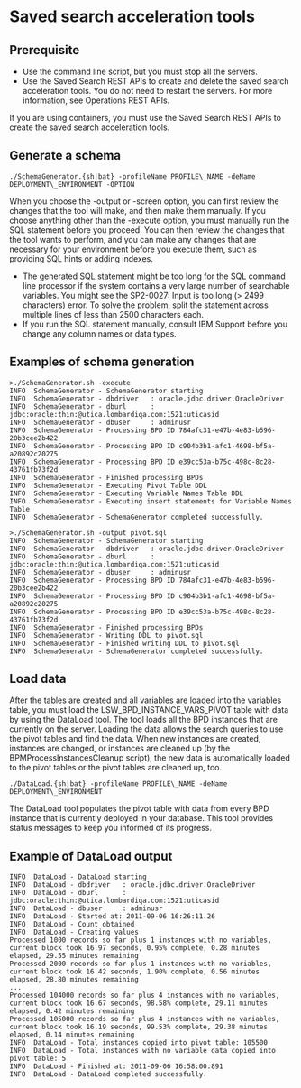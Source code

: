 # Saved search acceleration tools

## Prerequisite

- Use the command line script, but you must stop all the servers.
- Use the Saved Search REST APIs to create and delete the saved search acceleration tools. You do
not need to restart the servers. For more information, see Operations REST APIs.

If you are using containers, you must use the Saved Search REST APIs to create the saved search
acceleration tools.

## Generate a schema

```
./SchemaGenerator.{sh|bat} -profileName PROFILE\_NAME -deName DEPLOYMENT\_ENVIRONMENT -OPTION
```

When you choose the -output or -screen option,
you can first review the changes that the tool will make, and then
make them manually. If you choose anything other than the -execute option,
you must manually run the SQL statement before you proceed. You can
then review the changes that the tool wants to perform, and you can
make any changes that are necessary for your environment before you
execute them, such as providing SQL hints or adding indexes.

- The generated SQL statement might be too long for the SQL command
line processor if the system contains a very large number of searchable
variables. You might see the SP2-0027: Input is too long (>
2499 characters) error. To solve the problem, split the statement
across multiple lines of less than 2500 characters each.
- If you run the SQL statement manually, consult IBM Support before
you change any column names or data types.

## Examples of schema generation

```
>./SchemaGenerator.sh -execute
INFO  SchemaGenerator - SchemaGenerator starting
INFO  SchemaGenerator - dbdriver   : oracle.jdbc.driver.OracleDriver
INFO  SchemaGenerator - dburl      : jdbc:oracle:thin:@utica.lombardiqa.com:1521:uticasid
INFO  SchemaGenerator - dbuser     : adminusr
INFO  SchemaGenerator - Processing BPD ID 784afc31-e47b-4e83-b596-20b3cee2b422
INFO  SchemaGenerator - Processing BPD ID c904b3b1-afc1-4698-bf5a-a20892c20275
INFO  SchemaGenerator - Processing BPD ID e39cc53a-b75c-498c-8c28-43761fb73f2d
INFO  SchemaGenerator - Finished processing BPDs
INFO  SchemaGenerator - Executing Pivot Table DDL
INFO  SchemaGenerator - Executing Variable Names Table DDL
INFO  SchemaGenerator - Executing insert statements for Variable Names Table
INFO  SchemaGenerator - SchemaGenerator completed successfully.
```

```
>./SchemaGenerator.sh -output pivot.sql
INFO  SchemaGenerator - SchemaGenerator starting
INFO  SchemaGenerator - dbdriver   : oracle.jdbc.driver.OracleDriver
INFO  SchemaGenerator - dburl      : jdbc:oracle:thin:@utica.lombardiqa.com:1521:uticasid
INFO  SchemaGenerator - dbuser     : adminusr
INFO  SchemaGenerator - Processing BPD ID 784afc31-e47b-4e83-b596-20b3cee2b422
INFO  SchemaGenerator - Processing BPD ID c904b3b1-afc1-4698-bf5a-a20892c20275
INFO  SchemaGenerator - Processing BPD ID e39cc53a-b75c-498c-8c28-43761fb73f2d
INFO  SchemaGenerator - Finished processing BPDs
INFO  SchemaGenerator - Writing DDL to pivot.sql
INFO  SchemaGenerator - Finished writing DDL to pivot.sql
INFO  SchemaGenerator - SchemaGenerator completed successfully.
```

## Load data

After the
tables are created and all variables are loaded into the variables
table, you must load the LSW\_BPD\_INSTANCE\_VARS\_PIVOT table with data
by using the DataLoad tool. The tool loads all the BPD instances that
are currently on the server. Loading the data allows the search queries
to use the pivot tables and find the data. When new instances are
created, instances are changed, or instances are cleaned up (by the
 BPMProcessInstancesCleanup script), the new data is automatically
loaded to the pivot tables or the pivot tables are cleaned up, too.

```
./DataLoad.{sh|bat} -profileName PROFILE\_NAME -deName DEPLOYMENT\_ENVIRONMENT
```

The
DataLoad tool populates the pivot table with data from every BPD instance
that is currently deployed in your database. This tool provides status
messages to keep you informed of its progress.

## Example of DataLoad output

```
INFO  DataLoad - DataLoad starting
INFO  DataLoad - dbdriver   : oracle.jdbc.driver.OracleDriver
INFO  DataLoad - dburl      : jdbc:oracle:thin:@utica.lombardiqa.com:1521:uticasid
INFO  DataLoad - dbuser     : adminusr
INFO  DataLoad - Started at: 2011-09-06 16:26:11.26
INFO  DataLoad - Count obtained
INFO  DataLoad - Creating values
Processed 1000 records so far plus 1 instances with no variables, current block took 16.97 seconds, 0.95% complete, 0.28 minutes elapsed, 29.55 minutes remaining
Processed 2000 records so far plus 1 instances with no variables, current block took 16.42 seconds, 1.90% complete, 0.56 minutes elapsed, 28.80 minutes remaining
...
Processed 104000 records so far plus 4 instances with no variables, current block took 16.67 seconds, 98.58% complete, 29.11 minutes elapsed, 0.42 minutes remaining
Processed 105000 records so far plus 4 instances with no variables, current block took 16.19 seconds, 99.53% complete, 29.38 minutes elapsed, 0.14 minutes remaining
INFO  DataLoad - Total instances copied into pivot table: 105500
INFO  DataLoad - Total instances with no variable data copied into pivot table: 5
INFO  DataLoad - Finished at: 2011-09-06 16:58:00.891
INFO  DataLoad - DataLoad completed successfully.
```